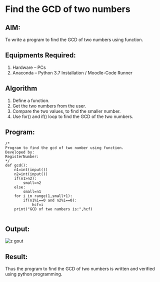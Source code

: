# Find the GCD of two numbers

## AIM:
To write a program to find the GCD of two numbers using function.

## Equipments Required:
1. Hardware – PCs
2. Anaconda – Python 3.7 Installation / Moodle-Code Runner

## Algorithm
1. Define a function.
2. Get the two numbers from the user.
3. Compare the two values, to find the smaller number.
4. Use for() and if() loop to find the GCD of the two numbers.

## Program:
```
/*
Program to find the gcd of two number using function.
Developed by: 
RegisterNumber:  
*/
def gcd():
    n1=int(input())
    n2=int(input())
    if(n1>n2):
        small=n2
    else:
        small=n1
    for i in range(1,small+1):
        if(n1%i==0 and n2%i==0):
            hcf=i
    print("GCD of two numbers is:",hcf)
 
```

## Output:
![z gout](https://user-images.githubusercontent.com/94187572/147853480-9ae4c8d9-633e-4253-ab04-7f6c53aa277c.png)


## Result:
Thus the program to find the GCD of two numbers is written and verified using python programming.
